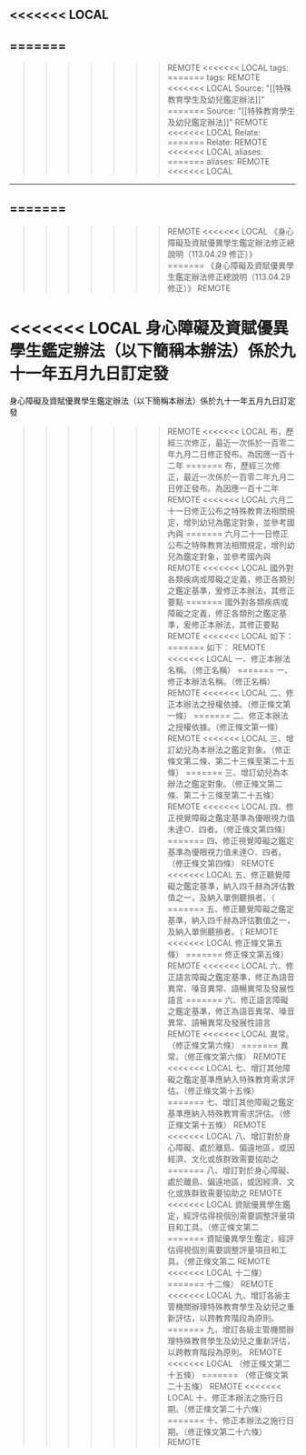 <<<<<<< LOCAL
---
=======
---
>>>>>>> REMOTE
<<<<<<< LOCAL
tags: 
=======
tags: 
>>>>>>> REMOTE
<<<<<<< LOCAL
Source: "[[特殊教育學生及幼兒鑑定辦法]]"
=======
Source: "[[特殊教育學生及幼兒鑑定辦法]]"
>>>>>>> REMOTE
<<<<<<< LOCAL
Relate: 
=======
Relate: 
>>>>>>> REMOTE
<<<<<<< LOCAL
aliases:
=======
aliases:
>>>>>>> REMOTE
<<<<<<< LOCAL
---
=======
---
>>>>>>> REMOTE
<<<<<<< LOCAL
《身心障礙及資賦優異學生鑑定辦法修正總說明（113.04.29 修正）》
=======
《身心障礙及資賦優異學生鑑定辦法修正總說明（113.04.29 修正）》
>>>>>>> REMOTE

<<<<<<< LOCAL
身心障礙及資賦優異學生鑑定辦法（以下簡稱本辦法）係於九十一年五月九日訂定發
=======
身心障礙及資賦優異學生鑑定辦法（以下簡稱本辦法）係於九十一年五月九日訂定發
>>>>>>> REMOTE
<<<<<<< LOCAL
布，歷經三次修正，最近一次係於一百零二年九月二日修正發布。為因應一百十二年
=======
布，歷經三次修正，最近一次係於一百零二年九月二日修正發布。為因應一百十二年
>>>>>>> REMOTE
<<<<<<< LOCAL
六月二十一日修正公布之特殊教育法相關規定，增列幼兒為鑑定對象，並參考國內與
=======
六月二十一日修正公布之特殊教育法相關規定，增列幼兒為鑑定對象，並參考國內與
>>>>>>> REMOTE
<<<<<<< LOCAL
國外對各類疾病或障礙之定義，修正各類別之鑑定基準，爰修正本辦法，其修正要點
=======
國外對各類疾病或障礙之定義，修正各類別之鑑定基準，爰修正本辦法，其修正要點
>>>>>>> REMOTE
<<<<<<< LOCAL
如下：
=======
如下：
>>>>>>> REMOTE
<<<<<<< LOCAL
一、修正本辦法名稱。（修正名稱）
=======
一、修正本辦法名稱。（修正名稱）
>>>>>>> REMOTE
<<<<<<< LOCAL
二、修正本辦法之授權依據。（修正條文第一條）
=======
二、修正本辦法之授權依據。（修正條文第一條）
>>>>>>> REMOTE
<<<<<<< LOCAL
三、增訂幼兒為本辦法之鑑定對象。（修正條文第二條、第二十三條至第二十五條）
=======
三、增訂幼兒為本辦法之鑑定對象。（修正條文第二條、第二十三條至第二十五條）
>>>>>>> REMOTE
<<<<<<< LOCAL
四、修正視覺障礙之鑑定基準為優眼視力值未達○．四者。（修正條文第四條）
=======
四、修正視覺障礙之鑑定基準為優眼視力值未達○．四者。（修正條文第四條）
>>>>>>> REMOTE
<<<<<<< LOCAL
五、修正聽覺障礙之鑑定基準，納入四千赫為評估數值之一，及納入單側聽損者。（
=======
五、修正聽覺障礙之鑑定基準，納入四千赫為評估數值之一，及納入單側聽損者。（
>>>>>>> REMOTE
<<<<<<< LOCAL
    修正條文第五條）
=======
    修正條文第五條）
>>>>>>> REMOTE
<<<<<<< LOCAL
六、修正語言障礙之鑑定基準，修正為語音異常、嗓音異常、語暢異常及發展性語言
=======
六、修正語言障礙之鑑定基準，修正為語音異常、嗓音異常、語暢異常及發展性語言
>>>>>>> REMOTE
<<<<<<< LOCAL
    異常。（修正條文第六條）
=======
    異常。（修正條文第六條）
>>>>>>> REMOTE
<<<<<<< LOCAL
七、增訂其他障礙之鑑定基準應納入特殊教育需求評估。（修正條文第十五條）
=======
七、增訂其他障礙之鑑定基準應納入特殊教育需求評估。（修正條文第十五條）
>>>>>>> REMOTE
<<<<<<< LOCAL
八、增訂對於身心障礙、處於離島、偏遠地區，或因經濟、文化或族群致需要協助之
=======
八、增訂對於身心障礙、處於離島、偏遠地區，或因經濟、文化或族群致需要協助之
>>>>>>> REMOTE
<<<<<<< LOCAL
    資賦優異學生鑑定，經評估得視個別需要調整評量項目和工具。（修正條文第二
=======
    資賦優異學生鑑定，經評估得視個別需要調整評量項目和工具。（修正條文第二
>>>>>>> REMOTE
<<<<<<< LOCAL
    十二條）
=======
    十二條）
>>>>>>> REMOTE
<<<<<<< LOCAL
九、增訂各級主管機關辦理特殊教育學生及幼兒之重新評估，以跨教育階段為原則。
=======
九、增訂各級主管機關辦理特殊教育學生及幼兒之重新評估，以跨教育階段為原則。
>>>>>>> REMOTE
<<<<<<< LOCAL
    （修正條文第二十五條）
=======
    （修正條文第二十五條）
>>>>>>> REMOTE
<<<<<<< LOCAL
十、修正本辦法之施行日期。（修正條文第二十六條）
=======
十、修正本辦法之施行日期。（修正條文第二十六條）
>>>>>>> REMOTE